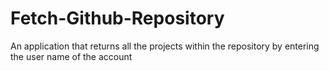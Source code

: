 # Fetch-Github-Repository
An application that returns all the projects within the repository by entering the user name of the account

